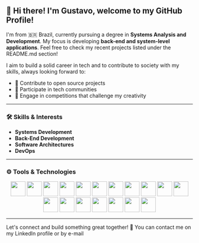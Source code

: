 ## 👋 Hi there! I'm Gustavo, welcome to my GitHub Profile!

I'm from 🇧🇷 Brazil, currently pursuing a degree in **Systems Analysis and Development**. My focus is developing **back-end and system-level applications**.
Feel free to check my recent projects listed under the README.md section!

I aim to build a solid career in tech and to contribute to society with my skills, always looking forward to:
- 🌱 Contribute to open source projects
- 🤝 Participate in tech communities
- 🎯 Engage in competitions that challenge my creativity

---

### 🛠️ Skills & Interests

- **Systems Development**
- **Back-End Development**  
- **Software Architectures**
- **DevOps**

---

### ⚙️ Tools & Technologies

<div align="center">
<img src="https://img.shields.io/badge/--%2300599C?style=for-the-badge&logo=c&logoColor=white" height="40" />
<img src="https://img.shields.io/badge/--%2300599C?style=for-the-badge&logo=c%2B%2B&logoColor=white" height="40" />

<img src="https://img.shields.io/badge/Java-%23ED8B00?style=for-the-badge&logo=openjdk&logoColor=white" height="40" />
<img src="https://img.shields.io/badge/Spring-%236DB33F?style=for-the-badge&logo=spring&logoColor=white" height="40" />
<img src="https://img.shields.io/badge/Go-%2300ADD8?style=for-the-badge&logo=go&logoColor=white" height="40" />
<img src="https://img.shields.io/badge/Python-%233776AB?style=for-the-badge&logo=python&logoColor=white" height="40" />

<img src="https://img.shields.io/badge/PostgreSQL-%23336791?style=for-the-badge&logo=postgresql&logoColor=white" height="40" />
<img src="https://img.shields.io/badge/Redis-%23DC382D?style=for-the-badge&logo=redis&logoColor=white" height="40" />
<img src="https://img.shields.io/badge/MongoDB-%2347A248?style=for-the-badge&logo=mongodb&logoColor=white" height="40" />
<img src="https://img.shields.io/badge/RabbitMQ-%23FF6600?style=for-the-badge&logo=rabbitmq&logoColor=white" height="40" />

<img src="https://img.shields.io/badge/Docker-%230db7ed?style=for-the-badge&logo=docker&logoColor=white" height="40" />
<img src="https://img.shields.io/badge/Kubernetes-%23326ce5?style=for-the-badge&logo=kubernetes&logoColor=white" height="40" />
<img src="https://img.shields.io/badge/AWS-%23FF9900?style=for-the-badge&logo=amazonaws&logoColor=white" height="40" />
<img src="https://img.shields.io/badge/Terraform-%235835CC?style=for-the-badge&logo=terraform&logoColor=white" height="40" />

<img src="https://img.shields.io/badge/Git-%23F05033?style=for-the-badge&logo=git&logoColor=white" height="40" />
<img src="https://img.shields.io/badge/Jenkins-%23D24939?style=for-the-badge&logo=jenkins&logoColor=white" height="40" />
<img src="https://img.shields.io/badge/Linux-%23FCC624?style=for-the-badge&logo=linux&logoColor=black" height="40" />
<img src="https://img.shields.io/badge/Swagger-%2385EA2D?style=for-the-badge&logo=swagger&logoColor=black" height="40" />
</div>

---

Let's connect and build something great together! 🚀
You can contact me on my LinkedIn profile or by e-mail
